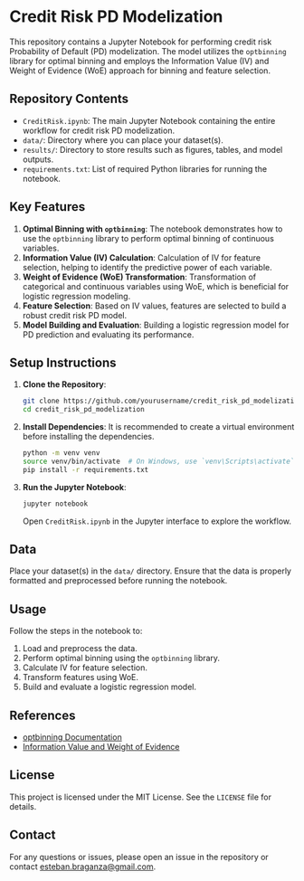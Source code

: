 # Credit Risk PD Modelization

This repository contains a Jupyter Notebook for performing credit risk Probability of Default (PD) modelization. The model utilizes the `optbinning` library for optimal binning and employs the Information Value (IV) and Weight of Evidence (WoE) approach for binning and feature selection.

## Repository Contents

- `CreditRisk.ipynb`: The main Jupyter Notebook containing the entire workflow for credit risk PD modelization.
- `data/`: Directory where you can place your dataset(s).
- `results/`: Directory to store results such as figures, tables, and model outputs.
- `requirements.txt`: List of required Python libraries for running the notebook.

## Key Features

1. **Optimal Binning with `optbinning`**: The notebook demonstrates how to use the `optbinning` library to perform optimal binning of continuous variables.
2. **Information Value (IV) Calculation**: Calculation of IV for feature selection, helping to identify the predictive power of each variable.
3. **Weight of Evidence (WoE) Transformation**: Transformation of categorical and continuous variables using WoE, which is beneficial for logistic regression modeling.
4. **Feature Selection**: Based on IV values, features are selected to build a robust credit risk PD model.
5. **Model Building and Evaluation**: Building a logistic regression model for PD prediction and evaluating its performance.

## Setup Instructions

1. **Clone the Repository**:
    ```bash
    git clone https://github.com/yourusername/credit_risk_pd_modelization.git
    cd credit_risk_pd_modelization
    ```

2. **Install Dependencies**:
    It is recommended to create a virtual environment before installing the dependencies.
    ```bash
    python -m venv venv
    source venv/bin/activate  # On Windows, use `venv\Scripts\activate`
    pip install -r requirements.txt
    ```

3. **Run the Jupyter Notebook**:
    ```bash
    jupyter notebook
    ```
    Open `CreditRisk.ipynb` in the Jupyter interface to explore the workflow.

## Data

Place your dataset(s) in the `data/` directory. Ensure that the data is properly formatted and preprocessed before running the notebook.

## Usage

Follow the steps in the notebook to:

1. Load and preprocess the data.
2. Perform optimal binning using the `optbinning` library.
3. Calculate IV for feature selection.
4. Transform features using WoE.
5. Build and evaluate a logistic regression model.

## References

- [optbinning Documentation](https://gnpalencia.org/optbinning/)
- [Information Value and Weight of Evidence](https://en.wikipedia.org/wiki/Weight_of_evidence)

## License

This project is licensed under the MIT License. See the `LICENSE` file for details.

## Contact

For any questions or issues, please open an issue in the repository or contact [esteban.braganza@gmail.com](mailto:esteban.braganza@gmail.com).


